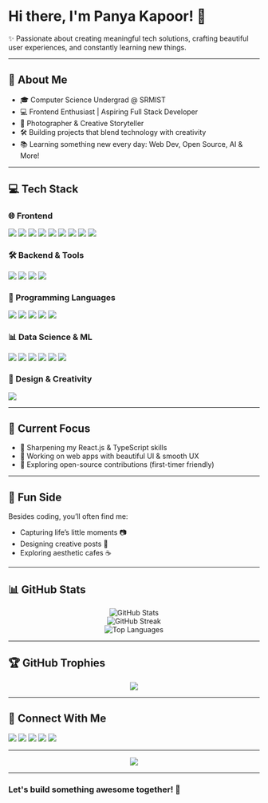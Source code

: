 # Hi there, I'm Panya Kapoor! 👋

✨ Passionate about creating meaningful tech solutions, crafting beautiful user experiences, and constantly learning new things.

---

## 🚀 About Me
- 🎓 Computer Science Undergrad @ SRMIST
- 💻 Frontend Enthusiast | Aspiring Full Stack Developer
- 🎨 Photographer & Creative Storyteller
- 🛠️ Building projects that blend technology with creativity
- 📚 Learning something new every day: Web Dev, Open Source, AI & More!

---

## 💻 Tech Stack

### 🌐 Frontend
<p>
  <img src="https://img.shields.io/badge/HTML5-E34F26?style=flat-square&logo=html5&logoColor=white" />
  <img src="https://img.shields.io/badge/CSS3-1572B6?style=flat-square&logo=css3&logoColor=white" />
  <img src="https://img.shields.io/badge/JavaScript-F7DF1E?style=flat-square&logo=javascript&logoColor=black" />
  <img src="https://img.shields.io/badge/TypeScript-3178C6?style=flat-square&logo=typescript&logoColor=white" />
  <img src="https://img.shields.io/badge/React-61DAFB?style=flat-square&logo=react&logoColor=black" />
  <img src="https://img.shields.io/badge/Bootstrap-7952B3?style=flat-square&logo=bootstrap&logoColor=white" />
  <img src="https://img.shields.io/badge/TailwindCSS-38B2AC?style=flat-square&logo=tailwind-css&logoColor=white" />
  <img src="https://img.shields.io/badge/Streamlit-FE4B4B?style=flat-square&logo=streamlit&logoColor=white" />
  <img src="https://img.shields.io/badge/WordPress-21759B?style=flat-square&logo=wordpress&logoColor=white" />
</p>

### 🛠️ Backend & Tools
<p>
  <img src="https://img.shields.io/badge/Node.js-339933?style=flat-square&logo=node.js&logoColor=white" />
  <img src="https://img.shields.io/badge/MySQL-4479A1?style=flat-square&logo=mysql&logoColor=white" />
  <img src="https://img.shields.io/badge/Git-F05032?style=flat-square&logo=git&logoColor=white" />
  <img src="https://img.shields.io/badge/GitHub-181717?style=flat-square&logo=github&logoColor=white" />
</p>

### 🔣 Programming Languages
<p>
  <img src="https://img.shields.io/badge/C-00599C?style=flat-square&logo=c&logoColor=white" />
  <img src="https://img.shields.io/badge/C++-00599C?style=flat-square&logo=c%2B%2B&logoColor=white" />
  <img src="https://img.shields.io/badge/Java-ED8B00?style=flat-square&logo=openjdk&logoColor=white" />
  <img src="https://img.shields.io/badge/PHP-777BB4?style=flat-square&logo=php&logoColor=white" />
  <img src="https://img.shields.io/badge/Python-3670A0?style=flat-square&logo=python&logoColor=ffdd54" />
</p>

### 📊 Data Science & ML
<p>
  <img src="https://img.shields.io/badge/Anaconda-44A833?style=flat-square&logo=anaconda&logoColor=white" />
  <img src="https://img.shields.io/badge/NumPy-013243?style=flat-square&logo=numpy&logoColor=white" />
  <img src="https://img.shields.io/badge/Pandas-150458?style=flat-square&logo=pandas&logoColor=white" />
  <img src="https://img.shields.io/badge/Matplotlib-ffffff?style=flat-square&logo=Matplotlib&logoColor=black" />
  <img src="https://img.shields.io/badge/scikit--learn-F7931E?style=flat-square&logo=scikit-learn&logoColor=white" />
  <img src="https://img.shields.io/badge/Keras-D00000?style=flat-square&logo=Keras&logoColor=white" />
</p>

### 🎨 Design & Creativity
<p>
  <img src="https://img.shields.io/badge/Canva-00C4CC?style=flat-square&logo=Canva&logoColor=white" />
</p>

---

## 🌟 Current Focus
- 🌱 Sharpening my React.js & TypeScript skills
- 🚀 Working on web apps with beautiful UI & smooth UX
- 🤝 Exploring open-source contributions (first-timer friendly)

---

## 📸 Fun Side
Besides coding, you’ll often find me:
- Capturing life’s little moments 📷
- Designing creative posts 🎨
- Exploring aesthetic cafes ☕

---

## 📊 GitHub Stats

<p align="center">
  <img src="https://github-readme-stats.vercel.app/api?username=panyakapoor1&show_icons=true&theme=radical" alt="GitHub Stats" />
  <br/>
  <img src="https://github-readme-streak-stats.herokuapp.com/?user=panyakapoor1&theme=radical" alt="GitHub Streak" />
  <br/>
  <img src="https://github-readme-stats.vercel.app/api/top-langs/?username=panyakapoor1&theme=radical&layout=compact" alt="Top Languages" />
</p>

---

## 🏆 GitHub Trophies

<p align="center">
  <img src="https://github-profile-trophy.vercel.app/?username=panyakapoor1&theme=radical&no-frame=true&no-bg=true&margin-w=4" />
</p>

---

## 🔗 Connect With Me

<p>
  <a href="https://www.linkedin.com/in/panyakapoor1/"><img src="https://img.shields.io/badge/LinkedIn-0A66C2?style=flat-square&logo=linkedin&logoColor=white" /></a>
  <a href="https://www.instagram.com/soitsjustforfun/"><img src="https://img.shields.io/badge/Instagram-E4405F?style=flat-square&logo=instagram&logoColor=white" /></a>
  <a href="https://pinterest.com/panyakapoor1"><img src="https://img.shields.io/badge/Pinterest-%23E60023.svg?style=flat-square&logo=Pinterest&logoColor=white" /></a>
  <a href="https://x.com/panya_kapoor"><img src="https://img.shields.io/badge/X-black.svg?style=flat-square&logo=X&logoColor=white" /></a>
  <a href="mailto:panyakapoor1@gmail.com"><img src="https://img.shields.io/badge/Email-D14836?style=flat-square&logo=gmail&logoColor=white" /></a>
</p>

---

<p align="center">
  <img src="https://visitcount.itsvg.in/api?id=panyakapoor1&icon=0&color=0" />
</p>

<!-- Proudly created with GPRM ( https://gprm.itsvg.in ) -->

---

### Let's build something awesome together! 🚀
